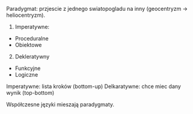 Paradygmat: przjescie z jednego swiatopogladu na inny (geocentryzm -> heliocentryzm). 

1. Imperatywne:
  - Proceduralne
  - Obiektowe
2. Dekleratywny
  - Funkcyjne
  - Logiczne

Imperatywne: lista kroków (bottom-up)
Delkaratywne: chce miec dany wynik (top-bottom)

Współczesne języki mieszają paradygmaty.
